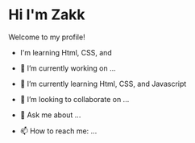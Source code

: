 # Hi I'm Zakk

Welcome to my profile!

- I'm learning Html, CSS, and 

- 🔭 I’m currently working on ...
- 🌱 I’m currently learning Html, CSS, and Javascript
- 👯 I’m looking to collaborate on ...
- 💬 Ask me about ...
- 📫 How to reach me: ...


